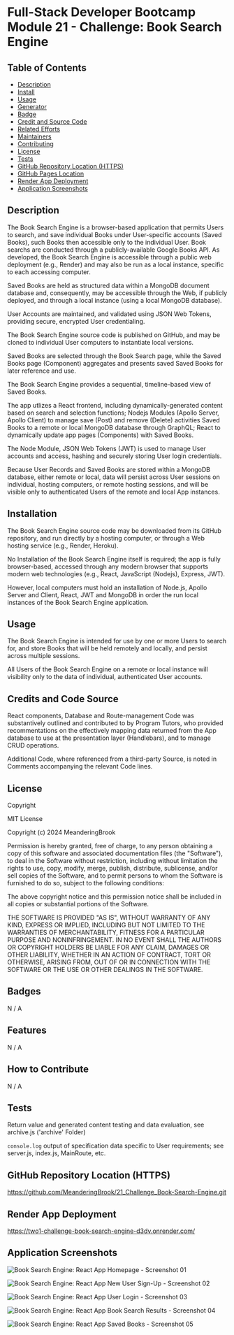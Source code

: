# Full-Stack Developer Bootcamp Module 21 - Challenge: Book Search Engine

## Table of Contents

- [Description](#description)
- [Install](#install)
- [Usage](#usage)
- [Generator](#generator)
- [Badge](#badge)
- [Credit and Source Code](#credits-and-code-source)
- [Related Efforts](#related-efforts)
- [Maintainers](#maintainers)
- [Contributing](#contributing)
- [License](#license)
- [Tests](#tests)
- [GitHub Repository Location (HTTPS)](#github-repository-location-https)
- [GitHub Pages Location](#github-pages-location)
- [Render App Deployment](#render-app-deployment)
- [Application Screenshots](#application-screenshots) 


## Description

The Book Search Engine is a browser-based application that permits Users to search, and save individual Books under User-specific accounts  (Saved Books), such Books then accessible only to the individual User. Book searchs are conducted through a publicly-available Google Books API. As developed, the Book Search Engine is accessible through a public web deployment (e.g., Render) and may also be run as a local instance, specific to each accessing computer.

Saved Books are held as structured data within a MongoDB document database and, consequently, may be accessible through the Web, if publicly deployed, and through a local instance (using a local MongoDB database).

User Accounts are maintained, and validated using JSON Web Tokens, providing secure, encrypted User credentialing.

The Book Search Engine source code is published on GitHub, and may be cloned to individual User computers to instantiate local versions.

Saved Books are selected through the Book Search page, while the Saved Books page (Component) aggregates and presents saved Saved Books for later reference and use.

The Book Search Engine provides a sequential, timeline-based view of Saved Books.

The app utlizes a React frontend, including dynamically-generated content based on search and selection functions; Nodejs Modules (Apollo Server, Apollo Client) to manage save (Post) and remove (Delete) activities Saved Books to a remote or local MongoDB database through GraphQL; React to dynamically update app pages (Components) with Saved Books. 

The Node Module, JSON Web Tokens (JWT) is used to manage User accounts and access, hashing and securely storing User login credentials.

Because User Records and Saved Books are stored within a MongoDB database, either remote or local, data will persist across User sessions on individual, hosting computers, or remote hosting sessions, and will be visible only to authenticated  Users of the remote and local App instances.


## Installation

The Book Search Engine source code may be downloaded from its GitHub repository, and run directly by a hosting computer, or through a Web hosting service (e.g., Render, Heroku).

No Installation of the Book Search Engine itself is required; the app is fully browser-based, accessed through any modern browser that supports modern web technologies (e.g., React, JavaScript (Nodejs), Express, JWT).

However, local computers must hold an installation of Node.js, Apollo Server and Client, React, JWT and MongoDB in order the run local instances of the Book Search Engine application.


## Usage

The Book Search Engine is intended for use by one or more Users to search for, and store Books that will be held remotely and locally, and persist across multiple sessions. 

All Users of the Book Search Engine on a remote or local instance will visibility only to the data of individual, authenticated User accounts.


## Credits and Code Source

React components, Database and Route-management Code was substantively outlined and contributed to by Program Tutors, who provided recommentations on the effectively mapping data returned from the App database to use at the presentation layer (Handlebars), and to manage CRUD operations.

Additional Code, where referenced from a third-party Source, is noted in Comments accompanying the relevant Code lines.


## License

Copyright <YEAR> <COPYRIGHT Chris Milazzo>


MIT License

Copyright (c) 2024 MeanderingBrook

Permission is hereby granted, free of charge, to any person obtaining a copy
of this software and associated documentation files (the "Software"), to deal
in the Software without restriction, including without limitation the rights
to use, copy, modify, merge, publish, distribute, sublicense, and/or sell
copies of the Software, and to permit persons to whom the Software is
furnished to do so, subject to the following conditions:

The above copyright notice and this permission notice shall be included in all
copies or substantial portions of the Software.

THE SOFTWARE IS PROVIDED "AS IS", WITHOUT WARRANTY OF ANY KIND, EXPRESS OR
IMPLIED, INCLUDING BUT NOT LIMITED TO THE WARRANTIES OF MERCHANTABILITY,
FITNESS FOR A PARTICULAR PURPOSE AND NONINFRINGEMENT. IN NO EVENT SHALL THE
AUTHORS OR COPYRIGHT HOLDERS BE LIABLE FOR ANY CLAIM, DAMAGES OR OTHER
LIABILITY, WHETHER IN AN ACTION OF CONTRACT, TORT OR OTHERWISE, ARISING FROM,
OUT OF OR IN CONNECTION WITH THE SOFTWARE OR THE USE OR OTHER DEALINGS IN THE
SOFTWARE.


## Badges

N / A


## Features

N / A


## How to Contribute

N / A


## Tests

Return value and generated content testing and data evaluation, see archive.js ('archive' Folder)

`console.log` output of specification data specific to User requirements; see server.js, index.js, MainRoute, etc.


## GitHub Repository Location (HTTPS)

https://github.com/MeanderingBrook/21_Challenge_Book-Search-Engine.git


## Render App Deployment

https://two1-challenge-book-search-engine-d3dv.onrender.com/


## Application Screenshots

![Book Search Engine: React App Homepage - Screenshot 01](./client/src/assets/images/Book-Search-Engine_React-App_Screenshot-01_Homepage.png?raw=true "Book Search Engine: React App Homepage")

![Book Search Engine: React App New User Sign-Up - Screenshot 02](./client/src/assets/images/Book-Search-Engine_React-App_Screenshot-02_New-User-Sign-Up.png?raw=true "Book Search Engine: React App New User Sign-Up")

![Book Search Engine: React App User Login - Screenshot 03](./client/src/assets/images/Book-Search-Engine_React-App_Screenshot-03_User-Login.png?raw=true "Book Search Engine: React App User Login")

![Book Search Engine: React App Book Search Results - Screenshot 04](./client/src/assets/images/Book-Search-Engine_React-App_Screenshot-04_Book-Search-Results.png?raw=true "Book Search Engine: React App Book Search Results")

![Book Search Engine: React App Saved Books - Screenshot 05](./client/src/assets/images/Book-Search-Engine_React-App_Screenshot-05_Saved-Books.png?raw=true "Book Search Engine: React App Saved Books")